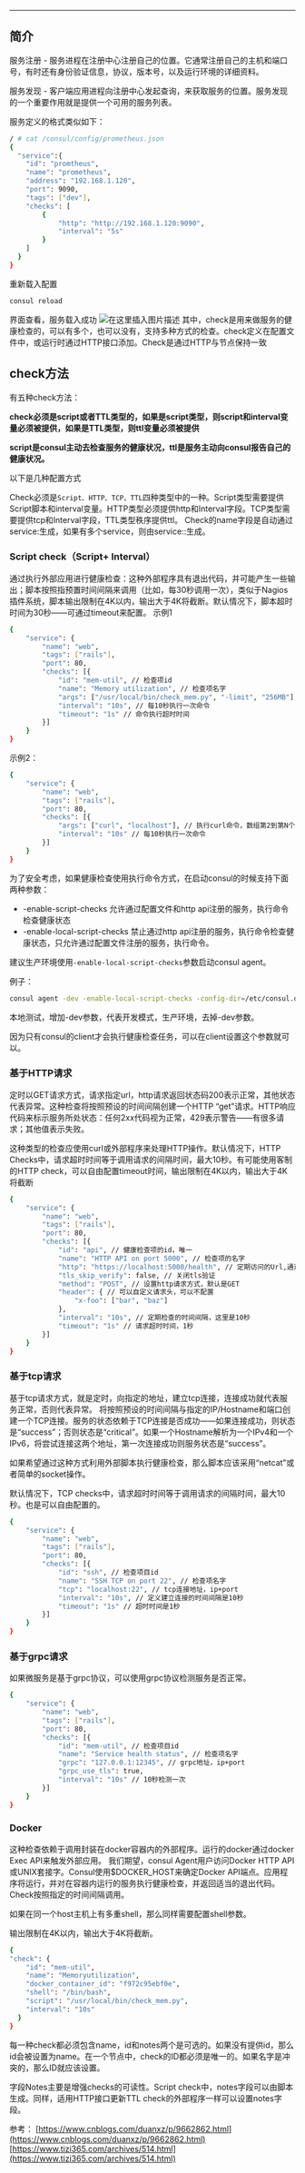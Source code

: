 

-----
## 简介
服务注册 - 服务进程在注册中心注册自己的位置。它通常注册自己的主机和端口号，有时还有身份验证信息，协议，版本号，以及运行环境的详细资料。

服务发现 - 客户端应用进程向注册中心发起查询，来获取服务的位置。服务发现的一个重要作用就是提供一个可用的服务列表。

服务定义的格式类似如下：

```bash
/ # cat /consul/config/prometheus.json 
{  
  "service":{  
    "id": "promtheus",  
    "name": "prometheus",  
    "address": "192.168.1.120",  
    "port": 9090,  
    "tags": ["dev"],  
    "checks": [  
        {  
            "http": "http://192.168.1.120:9090",  
            "interval": "5s"  
        }  
    ]  
  }  
}
```
重新载入配置

```bash
consul reload
```
界面查看，服务载入成功
![在这里插入图片描述](https://i-blog.csdnimg.cn/blog_migrate/5173b4e5ac75012c10a968c310b67390.png#pic_center)
其中，check是用来做服务的健康检查的，可以有多个，也可以没有，支持多种方式的检查。check定义在配置文件中，或运行时通过HTTP接口添加。Check是通过HTTP与节点保持一致

## check方法
有五种check方法：

**check必须是script或者TTL类型的，如果是script类型，则script和interval变量必须被提供，如果是TTL类型，则ttl变量必须被提供**

**script是consul主动去检查服务的健康状况，ttl是服务主动向consul报告自己的健康状况。**

以下是几种配置方式

Check必须是`Script、HTTP、TCP、TTL`四种类型中的一种。Script类型需要提供Script脚本和interval变量。HTTP类型必须提供http和Interval字段。TCP类型需要提供tcp和Interval字段，TTL类型秩序提供ttl。
Check的name字段是自动通过service:<service-id>生成，如果有多个service，则由service:<service-id>:<num>生成。

### Script check（Script+ Interval）

通过执行外部应用进行健康检查：这种外部程序具有退出代码，并可能产生一些输出；脚本按照指预置时间间隔来调用（比如，每30秒调用一次），类似于Nagios插件系统，脚本输出限制在4K以内，输出大于4K将截断。默认情况下，脚本超时时间为30秒——可通过timeout来配置。
示例1
```bash
{
	"service": {
		"name": "web",
		"tags": ["rails"],
		"port": 80,
		"checks": [{
			"id": "mem-util", // 检查项id
			"name": "Memory utilization", // 检查项名字
			"args": ["/usr/local/bin/check_mem.py", "-limit", "256MB"], // 这里是我们要执行的命令，第一个参数是命令或者脚本名，后面跟着任意个参数
			"interval": "10s", // 每10秒执行一次命令
			"timeout": "1s" // 命令执行超时时间
		}]
	}
}
```

示例2：

```bash
{
	"service": {
		"name": "web",
		"tags": ["rails"],
		"port": 80,
		"checks": [{
			"args": ["curl", "localhost"], // 执行curl命令，数组第2到第N个元素，代表命令参数
			"interval": "10s" // 每10秒执行一次命令
		}]
	}
}
```

为了安全考虑，如果健康检查使用执行命令方式，在启动consul的时候支持下面两种参数：

 - -enable-script-checks 允许通过配置文件和http api注册的服务，执行命令检查健康状态
 - -enable-local-script-checks 禁止通过http api注册的服务，执行命令检查健康状态，只允许通过配置文件注册的服务，执行命令。

建议生产环境使用`-enable-local-script-checks`参数启动consul agent。

例子：

```bash
consul agent -dev -enable-local-script-checks -config-dir=/etc/consul.d
```

本地测试，增加-dev参数，代表开发模式，生产环境，去掉-dev参数。

因为只有consul的client才会执行健康检查任务，可以在client设置这个参数就可以。


### 基于HTTP请求
定时以GET请求方式，请求指定url，http请求返回状态码200表示正常，其他状态代表异常。这种检查将按照预设的时间间隔创建一个HTTP “get”请求。HTTP响应代码来标示服务所处状态：任何2xx代码视为正常，429表示警告——有很多请求；其他值表示失败。

这种类型的检查应使用curl或外部程序来处理HTTP操作。默认情况下，HTTP Checks中，请求超时时间等于调用请求的间隔时间，最大10秒。有可能使用客制的HTTP check，可以自由配置timeout时间，输出限制在4K以内，输出大于4K将截断

```bash
{
	"service": {
		"name": "web",
		"tags": ["rails"],
		"port": 80,
		"checks": [{
			"id": "api", // 健康检查项的id，唯一
			"name": "HTTP API on port 5000", // 检查项的名字
			"http": "https://localhost:5000/health", // 定期访问的Url,通过这个url请求结果确定服务是否正常
			"tls_skip_verify": false, // 关闭tls验证
			"method": "POST", // 设置http请求方式，默认是GET
			"header": { // 可以自定义请求头，可以不配置
				"x-foo": ["bar", "baz"]
			},
			"interval": "10s", // 定期检查的时间间隔，这里是10秒
			"timeout": "1s" // 请求超时时间，1秒
		}]
	}
}
```
### 基于tcp请求
基于tcp请求方式，就是定时，向指定的地址，建立tcp连接，连接成功就代表服务正常，否则代表异常。
将按照预设的时间间隔与指定的IP/Hostname和端口创建一个TCP连接。服务的状态依赖于TCP连接是否成功——如果连接成功，则状态是“success”；否则状态是“critical”。如果一个Hostname解析为一个IPv4和一个IPv6，将尝试连接这两个地址，第一次连接成功则服务状态是“success”。

如果希望通过这种方式利用外部脚本执行健康检查，那么脚本应该采用“netcat”或者简单的socket操作。

默认情况下，TCP checks中，请求超时时间等于调用请求的间隔时间，最大10秒。也是可以自由配置的。

```bash
{
	"service": {
		"name": "web",
		"tags": ["rails"],
		"port": 80,
		"checks": [{
			"id": "ssh", // 检查项目id
			"name": "SSH TCP on port 22", // 检查项名字
			"tcp": "localhost:22", // tcp连接地址，ip+port
			"interval": "10s", // 定义建立连接的时间间隔是10秒
			"timeout": "1s" // 超时时间是1秒
		}]
	}
}
```
### 基于grpc请求
如果微服务是基于grpc协议，可以使用grpc协议检测服务是否正常。

```bash
{
	"service": {
		"name": "web",
		"tags": ["rails"],
		"port": 80,
		"checks": [{
			"id": "mem-util", // 检查项目id
			"name": "Service health status", // 检查项名字
			"grpc": "127.0.0.1:12345", // grpc地址，ip+port
			"grpc_use_tls": true,
			"interval": "10s" // 10秒检测一次
		}]
	}
}
```
### Docker
这种检查依赖于调用封装在docker容器内的外部程序。运行的docker通过docker Exec API来触发外部应用。
我们期望，consul Agent用户访问Docker HTTP API或UNIX套接字。Consul使用$DOCKER_HOST来确定Docker API端点。应用程序将运行，并对在容器内运行的服务执行健康检查，并返回适当的退出代码。Check按照指定的时间间隔调用。

如果在同一个host主机上有多重shell，那么同样需要配置shell参数。

输出限制在4K以内，输出大于4K将截断。

```bash
{
"check": {
    "id": "mem-util",
    "name": "Memoryutilization",
    "docker_container_id": "f972c95ebf0e",
    "shell": "/bin/bash",
    "script": "/usr/local/bin/check_mem.py",
    "interval": "10s"
  }
}
```
 
 每一种check都必须包含name，id和notes两个是可选的。如果没有提供id，那么id会被设置为name。在一个节点中，check的ID都必须是唯一的。如果名字是冲突的，那么ID就应该设置。

字段Notes主要是增强checks的可读性。Script check中，notes字段可以由脚本生成。同样，适用HTTP接口更新TTL check的外部程序一样可以设置notes字段。

参考：
[https://www.cnblogs.com/duanxz/p/9662862.html](https://www.cnblogs.com/duanxz/p/9662862.html)
[https://www.tizi365.com/archives/514.html](https://www.tizi365.com/archives/514.html)
